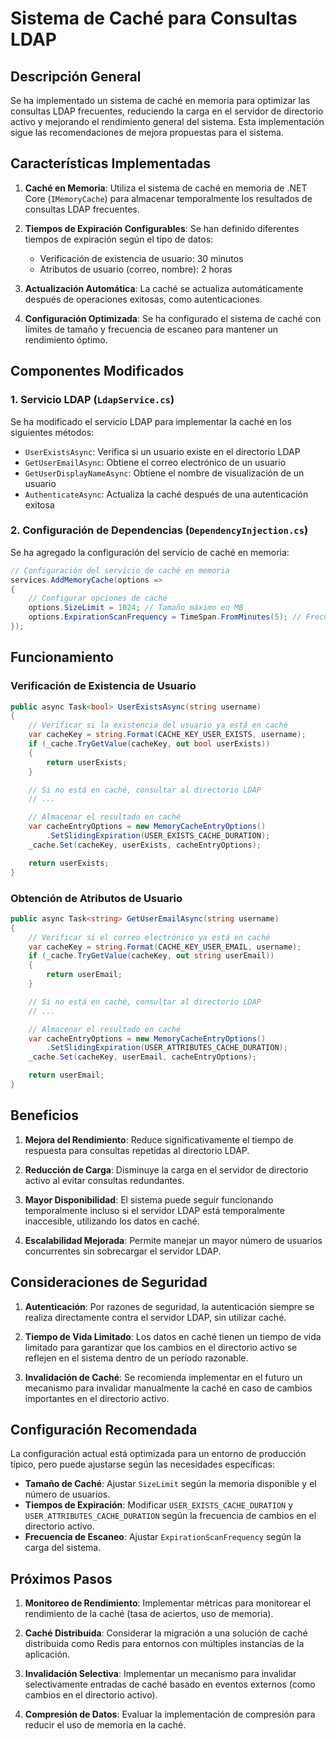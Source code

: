 # Sistema de Caché para Consultas LDAP

## Descripción General

Se ha implementado un sistema de caché en memoria para optimizar las consultas LDAP frecuentes, reduciendo la carga en el servidor de directorio activo y mejorando el rendimiento general del sistema. Esta implementación sigue las recomendaciones de mejora propuestas para el sistema.

## Características Implementadas

1. **Caché en Memoria**: Utiliza el sistema de caché en memoria de .NET Core (`IMemoryCache`) para almacenar temporalmente los resultados de consultas LDAP frecuentes.

2. **Tiempos de Expiración Configurables**: Se han definido diferentes tiempos de expiración según el tipo de datos:
   - Verificación de existencia de usuario: 30 minutos
   - Atributos de usuario (correo, nombre): 2 horas

3. **Actualización Automática**: La caché se actualiza automáticamente después de operaciones exitosas, como autenticaciones.

4. **Configuración Optimizada**: Se ha configurado el sistema de caché con límites de tamaño y frecuencia de escaneo para mantener un rendimiento óptimo.

## Componentes Modificados

### 1. Servicio LDAP (`LdapService.cs`)

Se ha modificado el servicio LDAP para implementar la caché en los siguientes métodos:

- `UserExistsAsync`: Verifica si un usuario existe en el directorio LDAP
- `GetUserEmailAsync`: Obtiene el correo electrónico de un usuario
- `GetUserDisplayNameAsync`: Obtiene el nombre de visualización de un usuario
- `AuthenticateAsync`: Actualiza la caché después de una autenticación exitosa

### 2. Configuración de Dependencias (`DependencyInjection.cs`)

Se ha agregado la configuración del servicio de caché en memoria:

```csharp
// Configuración del servicio de caché en memoria
services.AddMemoryCache(options =>
{
    // Configurar opciones de caché
    options.SizeLimit = 1024; // Tamaño máximo en MB
    options.ExpirationScanFrequency = TimeSpan.FromMinutes(5); // Frecuencia de escaneo
});
```

## Funcionamiento

### Verificación de Existencia de Usuario

```csharp
public async Task<bool> UserExistsAsync(string username)
{
    // Verificar si la existencia del usuario ya está en caché
    var cacheKey = string.Format(CACHE_KEY_USER_EXISTS, username);
    if (_cache.TryGetValue(cacheKey, out bool userExists))
    {
        return userExists;
    }

    // Si no está en caché, consultar al directorio LDAP
    // ...

    // Almacenar el resultado en caché
    var cacheEntryOptions = new MemoryCacheEntryOptions()
        .SetSlidingExpiration(USER_EXISTS_CACHE_DURATION);
    _cache.Set(cacheKey, userExists, cacheEntryOptions);

    return userExists;
}
```

### Obtención de Atributos de Usuario

```csharp
public async Task<string> GetUserEmailAsync(string username)
{
    // Verificar si el correo electrónico ya está en caché
    var cacheKey = string.Format(CACHE_KEY_USER_EMAIL, username);
    if (_cache.TryGetValue(cacheKey, out string userEmail))
    {
        return userEmail;
    }

    // Si no está en caché, consultar al directorio LDAP
    // ...

    // Almacenar el resultado en caché
    var cacheEntryOptions = new MemoryCacheEntryOptions()
        .SetSlidingExpiration(USER_ATTRIBUTES_CACHE_DURATION);
    _cache.Set(cacheKey, userEmail, cacheEntryOptions);

    return userEmail;
}
```

## Beneficios

1. **Mejora del Rendimiento**: Reduce significativamente el tiempo de respuesta para consultas repetidas al directorio LDAP.

2. **Reducción de Carga**: Disminuye la carga en el servidor de directorio activo al evitar consultas redundantes.

3. **Mayor Disponibilidad**: El sistema puede seguir funcionando temporalmente incluso si el servidor LDAP está temporalmente inaccesible, utilizando los datos en caché.

4. **Escalabilidad Mejorada**: Permite manejar un mayor número de usuarios concurrentes sin sobrecargar el servidor LDAP.

## Consideraciones de Seguridad

1. **Autenticación**: Por razones de seguridad, la autenticación siempre se realiza directamente contra el servidor LDAP, sin utilizar caché.

2. **Tiempo de Vida Limitado**: Los datos en caché tienen un tiempo de vida limitado para garantizar que los cambios en el directorio activo se reflejen en el sistema dentro de un período razonable.

3. **Invalidación de Caché**: Se recomienda implementar en el futuro un mecanismo para invalidar manualmente la caché en caso de cambios importantes en el directorio activo.

## Configuración Recomendada

La configuración actual está optimizada para un entorno de producción típico, pero puede ajustarse según las necesidades específicas:

- **Tamaño de Caché**: Ajustar `SizeLimit` según la memoria disponible y el número de usuarios.
- **Tiempos de Expiración**: Modificar `USER_EXISTS_CACHE_DURATION` y `USER_ATTRIBUTES_CACHE_DURATION` según la frecuencia de cambios en el directorio activo.
- **Frecuencia de Escaneo**: Ajustar `ExpirationScanFrequency` según la carga del sistema.

## Próximos Pasos

1. **Monitoreo de Rendimiento**: Implementar métricas para monitorear el rendimiento de la caché (tasa de aciertos, uso de memoria).

2. **Caché Distribuida**: Considerar la migración a una solución de caché distribuida como Redis para entornos con múltiples instancias de la aplicación.

3. **Invalidación Selectiva**: Implementar un mecanismo para invalidar selectivamente entradas de caché basado en eventos externos (como cambios en el directorio activo).

4. **Compresión de Datos**: Evaluar la implementación de compresión para reducir el uso de memoria en la caché.

